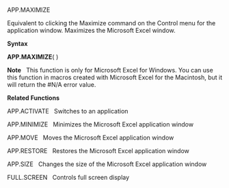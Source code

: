 APP.MAXIMIZE

Equivalent to clicking the Maximize command on the Control menu for the
application window. Maximizes the Microsoft Excel window.

**Syntax**

**APP.MAXIMIZE**( )

**Note**   This function is only for Microsoft Excel for Windows. You
can use this function in macros created with Microsoft Excel for the
Macintosh, but it will return the \#N/A error value.

**Related Functions**

APP.ACTIVATE   Switches to an application

APP.MINIMIZE   Minimizes the Microsoft Excel application window

APP.MOVE   Moves the Microsoft Excel application window

APP.RESTORE   Restores the Microsoft Excel application window

APP.SIZE   Changes the size of the Microsoft Excel application window

FULL.SCREEN   Controls full screen display



